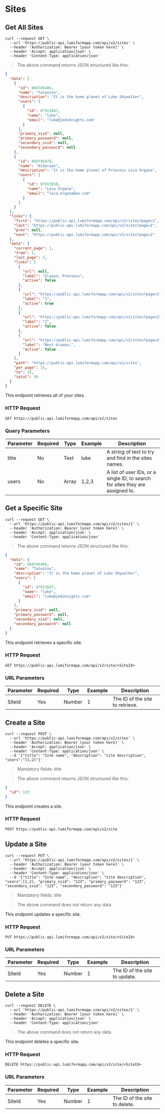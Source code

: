 # Sites

## Get All Sites

```shell
curl --request GET \
  --url 'https://public-api.lumiformapp.com/api/v2/sites' \
  --header 'Authorization: Bearer [your token here]' \
  --header 'Accept: application/json' \
  --header 'Content-Type: application/json' 
```

> The above command returns JSON structured like this:

```json
{
  "data": [
    {
      "id": 868746486,
      "name": "Tatooine",
      "description": "It is the home planet of Luke SKywalker",
      "users": [
        {
          "id": 87913847,
          "name": "luke",
          "email": "luke@jediknights.com"
        }
      ],
      "primary_ssid": null,
      "primary_password": null,
      "secondary_ssid": null,
      "secondary_password": null
    },
    {
      "id": 868746478,
      "name": "Alderaan",
      "description": "It is the home planet of Princess Leia Organa",
      "users": [
        {
          "id": 87913858,
          "name": "Leia Organa",
          "email": "leia.organa@sw.com"
        }
      ]
    }
  ],
  "links": {
    "first": "https://public-api.lumiformapp.com/api/v2/sites?page=1",
    "last": "https://public-api.lumiformapp.com/api/v2/sites?page=2",
    "prev": null,
    "next": "https://public-api.lumiformapp.com/api/v2/sites?page=2"
  },
  "meta": {
    "current_page": 1,
    "from": 1,
    "last_page": 2,
    "links": [
      {
        "url": null,
        "label": "&laquo; Previous",
        "active": false
      },
      {
        "url": "https://public-api.lumiformapp.com/api/v2/sites?page=1",
        "label": "1",
        "active": true
      },
      {
        "url": "https://public-api.lumiformapp.com/api/v2/sites?page=2",
        "label": "2",
        "active": false
      },
      {
        "url": "https://public-api.lumiformapp.com/api/v2/sites?page=2",
        "label": "Next &raquo;",
        "active": false
      }
    ],
    "path": "https://public-api.lumiformapp.com/api/v2/sites",
    "per_page": 15,
    "to": 15,
    "total": 30
  }
}
```

This endpoint retrieves all of your sites.

### HTTP Request

`GET https://public-api.lumiformapp.com/api/v2/sites`

### Query Parameters

| Parameter | Required | Type  | Example | Description                                                                   |
|-----------|----------|-------|---------|-------------------------------------------------------------------------------|
| title     | No       | Text  | luke    | A string of text to try and find in the sites names.                          |
| users     | No       | Array | 1,2,3   | A list of user IDs, or a single ID, to search for sites they are assigned to. |

## Get a Specific Site

```shell
curl --request GET \
  --url 'https://public-api.lumiformapp.com/api/v2/sites/1' \
  --header 'Authorization: Bearer [your token here]' \
  --header 'Accept: application/json' \
  --header 'Content-Type: application/json' 
```

> The above command returns JSON structured like this:

```json
{
  "data": {
    "id": 868746486,
    "name": "Tatooine",
    "description": "It is the home planet of Luke SKywalker",
    "users": [
      {
        "id": 87913847,
        "name": "luke",
        "email": "luke@jediknights.com"
      }
    ],
    "primary_ssid": null,
    "primary_password": null,
    "secondary_ssid": null,
    "secondary_password": null
  }
}
```

This endpoint retrieves a specific site.

### HTTP Request

`GET https://public-api.lumiformapp.com/api/v2/site/<SiteId>`

### URL Parameters

| Parameter | Required | Type   | Example | Description                     |
|-----------|----------|--------|---------|---------------------------------|
| SiteId    | Yes      | Number | 1       | The ID of the site to retrieve. |

## Create a Site

```shell
curl --request POST \
  --url 'https://public-api.lumiformapp.com/api/v2/sites' \
  --header 'Authorization: Bearer [your token here]' \
  --header 'Accept: application/json' \
  --header 'Content-Type: application/json' \
  --d '{"title": "Site name", "description": "site description", "users":"[1,2]"}'
```
> Mandatory fields: title
 
> The above command returns JSON structured like this:

```json
{
  "id": 123
}
```

This endpoint creates a site.

### HTTP Request

`POST https://public-api.lumiformapp.com/api/v2/site`

## Update a Site

```shell
curl --request PUT \
  --url 'https://public-api.lumiformapp.com/api/v2/sites/1' \
  --header 'Authorization: Bearer [your token here]' \
  --header 'Accept: application/json' \
  --header 'Content-Type: application/json' \
  --d '{"title": "Site name", "description": "site description", "users":[1,2], "primary_ssid": "123", "primary_password": "123", "secondary_ssid": "123", "secondary_password": "123"}'
```
> Mandatory fields: title

> The above command does not return any data

This endpoint updates a specific site.

### HTTP Request

`PUT https://public-api.lumiformapp.com/api/v2/site/<SiteId>`

### URL Parameters

| Parameter | Required | Type   | Example | Description                   |
|-----------|----------|--------|---------|-------------------------------|
| SiteId    | Yes      | Number | 1       | The ID of the site to update. |

## Delete a Site

```shell
curl --request DELETE \
  --url 'https://public-api.lumiformapp.com/api/v2/sites/1' \
  --header 'Authorization: Bearer [your token here]' \
  --header 'Accept: application/json' \
  --header 'Content-Type: application/json' 
```

> The above command does not return any data

This endpoint deletes a specific site.

### HTTP Request

`DELETE https://public-api.lumiformapp.com/api/v2/site/<SiteId>`

### URL Parameters

| Parameter | Required | Type   | Example | Description                   |
|-----------|----------|--------|---------|-------------------------------|
| SiteId   | Yes      | Number | 1       | The ID of the site to delete. |
